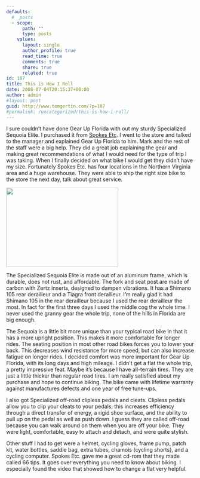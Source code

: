 ```yaml
---
defaults:
  # _posts
  - scope:
      path: ""
      type: posts
    values:
      layout: single
      author_profile: true
      read_time: true
      comments: true
      share: true
      related: true
id: 107
title: This is How I Roll
date: 2008-07-04T20:15:37+00:00
author: admin
#layout: post
guid: http://www.tomgertin.com/?p=107
#permalink: /uncategorized/this-is-how-i-roll/
---
```

I sure couldn’t have done Gear Up Florida with out my sturdy Specialized Sequoia Elite. I purchased it from [Spokes Etc](http://spokesetc.com/index.cfm). I went to the store and talked to the manager and explained Gear Up Florida to him. Mark and the rest of the staff were a big help. They did a great job explaining the gear and making great recommendations of what I would need for the type of trip I was taking. When I finally decided on what bike I would get they didn’t have my size. Fortunately Spokes Etc. has four locations in the Northern Virginia area and a huge warehouse. They were able to ship the right size bike to the store the next day, talk about great service.

[<img class="alignnone size-medium wp-image-109" title="specialized_bike1" src="http://www.tomgertin.com/blog/wp-content/uploads/2008/07/specialized_bike1-300x212.png" alt="" width="300" height="212" />](http://www.tomgertin.com/blog/wp-content/uploads/2008/07/specialized_bike1.png)

The Specialized Sequoia Elite is made out of an aluminum frame, which is durable, does not rust, and affordable. The fork and seat post are made of carbon with Zertz inserts, designed to dampen vibrations. It has a Shimano 105 rear derailleur and a Tiagra front derailleur. I’m really glad it had Shimano 105 in the rear derailleur because I used the rear derailleur the most. In fact for the first three days I used the middle cog the whole time. I never used the granny gear the whole trip, none of the hills in Florida are big enough.

The Sequoia is a little bit more unique than your typical road bike in that it has a more upright position. This makes it more comfortable for longer rides. The seating position in most other road bikes forces you to lower your back. This decreases wind resistance for more speed, but can also increase fatigue on longer rides. I decided comfort was more important for Gear Up Florida, with its long days and high mileage. I didn’t get a flat the whole trip, a pretty impressive feat. Maybe it’s because I have all-terrain tires. They are just a little thicker than regular road tires. I am really satisfied about my purchase and hope to continue biking. The bike came with lifetime warranty against manufactures defects and one year of free tune-ups.

I also got Specialized off-road clipless pedals and cleats. Clipless pedals allow you to clip your cleats to your pedals; this increases efficiency through a direct transfer of energy, a rigid shoe surface, and the ability to pull up on the pedal as well as push down. I guess they are called off-road because you can walk around on them when you are off your bike. They were light, comfortable, easy to attach and detach, and were quite stylish.

Other stuff I had to get were a helmet, cycling gloves, frame pump, patch kit, water bottles, saddle bag, extra tubes, chamois (cycling shorts), and a cycling computer. Spokes Etc. gave me a great cd-rom that they made called 66 tips. It goes over everything you need to know about biking. I especially found the video that showed how to change a flat very helpful.
